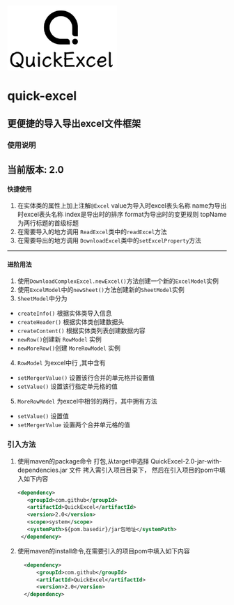 <img alt="logo" src="/doc/image/logo.png" width="50%"/>

# quick-excel

## 更便捷的导入导出excel文件框架

### 使用说明

当前版本: 2.0
---

#### 快捷使用

1. 在实体类的属性上加上注解`@Excel` value为导入时excel表头名称
   name为导出时excel表头名称 index是导出时的排序 format为导出时的变更规则 topName为两行标题的首级标题
2. 在需要导入的地方调用 `ReadExcel`类中的`readExcel`方法
3. 在需要导出的地方调用 `DownloadExcel`类中的`setExcelProperty`方法

---

#### 进阶用法

1. 使用`DownloadComplexExcel.newExcel()`方法创建一个新的`ExcelModel`实例
2. 使用`ExcelModel`中的`newSheet()`方法创建新的`SheetModel`实例
3. `SheetModel`中分为

- `createInfo()` 根据实体类导入信息
- `createHeader()` 根据实体类创建数据头
- `createContent()` 根据实体类列表创建数据内容
- `newRow()`创建新 `RowModel` 实例
- `newMoreRow()`创建 `MoreRowModel` 实例

4. `RowModel` 为excel中行 ,其中含有

- `setMergerValue()` 设置该行合并的单元格并设置值
- `setValue()` 设置该行指定单元格的值

5. `MoreRowModel` 为excel中相邻的两行，其中拥有方法

- `setValue()` 设置值
- `setMergerValue` 设置两个合并单元格的值

### 引入方法

1. 使用maven的package命令 打包,从target中选择 QuickExcel-2.0-jar-with-dependencies.jar 文件 拷入需引入项目目录下，
   然后在引入项目的pom中填入如下内容
   ``` xml
   <dependency>
      <groupId>com.github</groupId>
      <artifactId>QuickExcel</artifactId>
      <version>2.0</version>
      <scope>system</scope>
      <systemPath>${pom.basedir}/jar包地址</systemPath>
    </dependency>
    ```
2. 使用maven的install命令,在需要引入的项目pom中填入如下内容
   ``` xml
     <dependency>
         <groupId>com.github</groupId>
         <artifactId>QuickExcel</artifactId>
         <version>2.0</version>
     </dependency>
   ```
 
